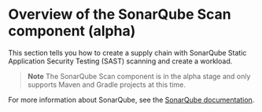 # Overview of the SonarQube Scan component (alpha)

This section tells you how to create a supply chain with SonarQube Static Application Security
Testing (SAST) scanning and create a workload.

> **Note** The SonarQube Scan component is in the alpha stage and only supports Maven and Gradle projects at
> this time.

For more information about SonarQube, see the
[SonarQube documentation](https://docs.sonarsource.com/sonarqube/latest/).
